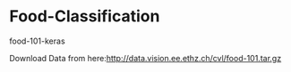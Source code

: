 # Food-Classification
food-101-keras

Download Data from here:http://data.vision.ee.ethz.ch/cvl/food-101.tar.gz
